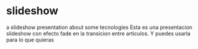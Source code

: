 # slideshow
a slideshow presentation about some tecnologies
Esta es una presentacion slideshow con efecto fade en la transicion entre articulos. Y puedes usarla para lo que quieras
